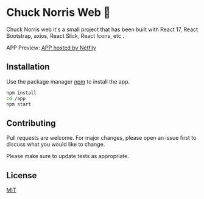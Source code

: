 # Chuck Norris Web :rocket:

Chuck Norris web it's a small project that has been built with React 17, React Bootstrap, axios, React Slick, React Icons, etc .

APP Preview: [APP hosted by Netfily](https://chucknorrisweb.netlify.app/)

## Installation

Use the package manager [npm](https://www.npmjs.com/) to install the app.

```bash
npm install
cd /app
npm start
```

## Contributing

Pull requests are welcome. For major changes, please open an issue first to discuss what you would like to change.

Please make sure to update tests as appropriate.

## License

[MIT](https://choosealicense.com/licenses/mit/)
